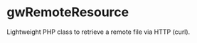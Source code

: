 gwRemoteResource
================

Lightweight PHP class to retrieve a remote file via HTTP (curl).
